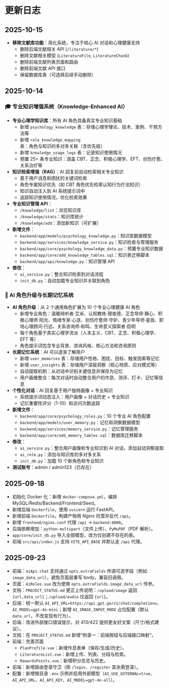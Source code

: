 # 更新日志

## 2025-10-15
- **移除文献库功能**：简化系统，专注于核心 AI 对话和心理健康支持
  - 删除后端文献相关 API (`/literature/*`)
  - 删除文献相关模型 (`LiteratureFile`, `LiteratureChunk`)
  - 删除前端文献列表页面和路由
  - 删除前端文献 API 接口
  - 保留数据库表（可选择后续手动删除）

## 2025-10-14

### 🎓 专业知识增强系统（Knowledge-Enhanced AI）
- **专业心理学知识库**：所有 AI 角色具备真实专业知识基础
  - 新增 `psychology_knowledge` 表：存储心理学理论、技术、案例、干预方法等
  - 新增 `role_knowledge_mapping` 表：角色与知识的多对多关联（含优先级）
  - 新增 `knowledge_usage_logs` 表：记录知识使用情况
  - 预置 25+ 条专业知识：涵盖 CBT、正念、积极心理学、EFT、创伤疗愈、关系治疗等
- **知识检索增强（RAG）**：AI 回复前自动检索相关专业知识
  - 基于用户消息和困扰的关键词检索
  - 角色专属知识优先（如 CBT 角色优先检索认知行为疗法知识）
  - 知识自动注入到 AI 系统提示词中
  - 追踪知识使用情况，优化检索效果
- **专业知识管理 API**：
  - `/knowledge/list`：浏览知识库
  - `/knowledge/stats`：知识库统计
  - `/knowledge/add`：添加新知识（可扩展）
- **新增文件**：
  - `backend/app/models/psychology_knowledge.py`：知识库数据模型
  - `backend/app/services/knowledge_service.py`：知识检索与管理服务
  - `backend/app/core/psychology_knowledge_data.py`：预置专业知识数据
  - `backend/app/core/add_knowledge_tables.sql`：知识表迁移脚本
  - `backend/app/api/knowledge.py`：知识管理 API
- **修改**：
  - `ai_service.py`：整合知识检索到对话流程
  - `init_db.py`：自动加载专业知识并关联到角色

### 🧠 AI 角色升级与长期记忆系统
- **AI 角色升级**：从 2 个通用角色扩展为 10 个专业心理健康 AI 角色
  - 新增专业角色：温暖倾听者·艾米、认知教练·理查德、正念导师·静心、积极心理师·阳光、情绪专家·心涟、创伤疗愈师·守护、青少年导师·星辰、职场心理顾问·行远、关系咨询师·和鸣、生命意义探索者·启明
  - 每个角色基于真实心理学流派（人本主义、CBT、正念、积极心理学、EFT 等）
  - 角色提示词包含专业背景、咨询风格、核心方法和咨询原则
- **长期记忆系统**：AI 可以逐渐了解用户
  - 新增 `user_memories` 表：存储用户性格、困扰、目标、触发因素等记忆
  - 新增 `user_insights` 表：存储用户深层洞察（核心特质、应对模式等）
  - 自动提取机制：从对话中识别关键信息并保存为记忆
  - 用户画像整合：每次对话时自动整合用户的作息、测评、打卡、记忆等信息
- **个性化对话**：AI 回复基于用户独特画像 + 专业知识
  - 系统提示词动态注入：用户画像 + 对话历史 + 专业知识
  - 记忆重要性评分（1-10）和访问次数追踪
- **新增文件**：
  - `backend/app/core/psychology_roles.py`：10 个专业 AI 角色配置
  - `backend/app/models/user_memory.py`：记忆和洞察数据模型
  - `backend/app/services/memory_service.py`：记忆管理服务
  - `backend/app/core/add_memory_tables.sql`：数据库迁移脚本
- **修改**：
  - `ai_service.py`：整合用户画像和专业知识到 AI 对话，添加自动洞察提取
  - `ai_role.py`：添加与知识库的多对多关系
  - `init_db.py`：加载 10 个新角色和专业知识
- **测试账号**：admin / admin123（已存在）

## 2025-09-18
- 初始化 Docker 化：新增 `docker-compose.yml`，编排 MySQL/Redis/Backend/Frontend/Seed。
- 新增后端 `Dockerfile`，使用 `uvicorn` 运行 FastAPI。
- 新增前端 `Dockerfile`，构建产物用 Nginx 托管并反代 `/api`。
- 新增 `frontend/nginx.conf` 代理 `/api` → `backend:8000`。
- 后端依赖增加：`python-multipart`（文件上传）、`PyMuPDF`（PDF 解析）。
- `app/core/init_db.py` 导入全部模型，改为仅创建不存在的表。
- 前端 `src/api/index.js` 支持 `VITE_API_BASE` 并默认走 `/api` 代理。

## 2025-09-23
- 前端：`aiApi.chat` 支持通过 `opts.extraFields` 传递可选字段（例如 `image_data_url`），避免页面层重写 body，兼容旧调用。
- 页面：`AiRoles.vue` 改为使用 `opts.extraFields.image_data_url` 传参。
- 文档：`PROJECT_STATUS.md` 更正上传说明：`/upload/image` 返回 `{url,data_url}`；`/upload/audio` 仅返回 `{url}`。
 - 后端：统一默认 `AI_API_URL=https://api.gpt.ge/v1/chat/completions`、`AI_MODEL=gpt-4o-mini`；新增 `AI_IMAGE_INPUT_MODE` 占位配置（默认 `data_url`，不改变现有行为）。
 - 后端：改进外部接口错误提示，对 413/422 提供更友好文案（尺寸/格式建议）。
 - 文档：在 `PROJECT_STATUS.md` 新增“附录一：前端按钮与后端接口映射”。
 - 前端：完善页面
   - `PlanProfile.vue`：新增作息表单（保存/生成/历史）。
   - `LiteratureList.vue`：新增上传、列表、分段与检索。
   - `RewardsPoints.vue`：新增积分总览与历史。
 - 前端：新增路由登录守卫（除 `/login`、`/register` 其余需登录）。
 - 配置：新增根目录 `.env` 示例并启用外部模型（`AI_USE_EXTERNAL=true`、`AI_API_URL`、`AI_API_KEY`、`AI_MODEL=gpt-4o-all`）。
